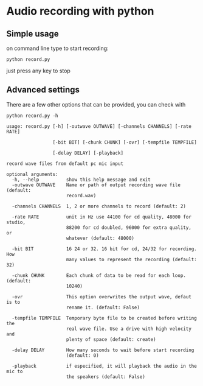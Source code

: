 # Audio recording with python



## Simple usage

on command line type to start recording:

```python record.py```

just press any key to stop

## Advanced settings
There are a few other options that can be provided, you can check with 

```python record.py -h```


    usage: record.py [-h] [-outwave OUTWAVE] [-channels CHANNELS] [-rate RATE]
    
                     [-bit BIT] [-chunk CHUNK] [-ovr] [-tempfile TEMPFILE]
    
                     [-delay DELAY] [-playback]
    
    record wave files from default pc mic input
    
    optional arguments:
      -h, --help          show this help message and exit
      -outwave OUTWAVE    Name or path of output recording wave file (default:
                          record.wav)
    
      -channels CHANNELS  1, 2 or more channels to record (default: 2)
    
      -rate RATE          unit in Hz use 44100 for cd quality, 48000 for studio,
                          88200 for cd doubled, 96000 for extra quality, or
                          whatever (default: 48000)
    
      -bit BIT            16 24 or 32. 16 bit for cd, 24/32 for recording. How
                          many values to represent the recording (default: 32)
    
      -chunk CHUNK        Each chunk of data to be read for each loop. (default:
                          10240)
    
      -ovr                This option overwrites the output wave, defaut is to
                          rename it. (default: False)
    
      -tempfile TEMPFILE  Temporary byte file to be created before writing the
                          real wave file. Use a drive with high velocity and
                          plenty of space (default: create)
    
      -delay DELAY        How many seconds to wait before start recording
                          (default: 0)
    
      -playback           if especified, it will playback the audio in the mic to
                          the speakers (default: False)